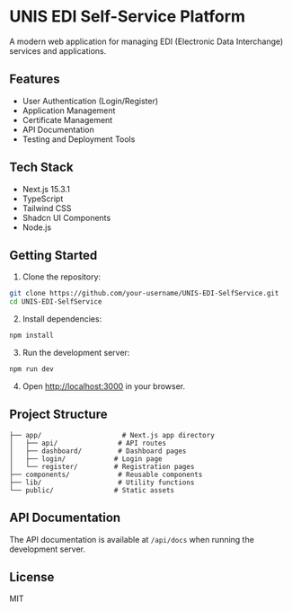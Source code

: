# UNIS EDI Self-Service Platform

A modern web application for managing EDI (Electronic Data Interchange) services and applications.

## Features

- User Authentication (Login/Register)
- Application Management
- Certificate Management
- API Documentation
- Testing and Deployment Tools

## Tech Stack

- Next.js 15.3.1
- TypeScript
- Tailwind CSS
- Shadcn UI Components
- Node.js

## Getting Started

1. Clone the repository:
```bash
git clone https://github.com/your-username/UNIS-EDI-SelfService.git
cd UNIS-EDI-SelfService
```

2. Install dependencies:
```bash
npm install
```

3. Run the development server:
```bash
npm run dev
```

4. Open [http://localhost:3000](http://localhost:3000) in your browser.

## Project Structure

```
├── app/                    # Next.js app directory
│   ├── api/               # API routes
│   ├── dashboard/         # Dashboard pages
│   ├── login/            # Login page
│   └── register/         # Registration pages
├── components/            # Reusable components
├── lib/                   # Utility functions
└── public/               # Static assets
```

## API Documentation

The API documentation is available at `/api/docs` when running the development server.

## License

MIT 